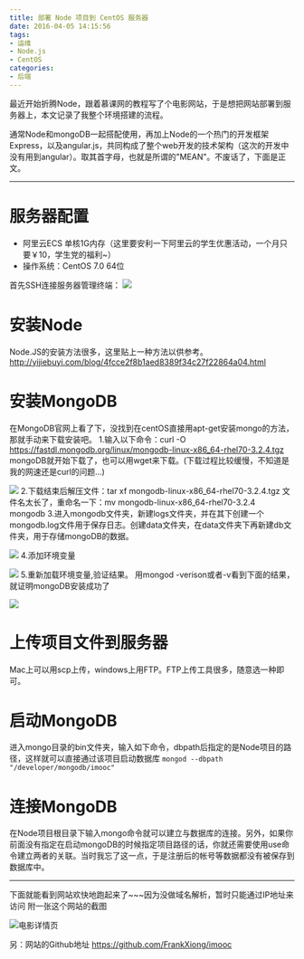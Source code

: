 ```yaml
---
title: 部署 Node 项目到 CentOS 服务器
date: 2016-04-05 14:15:56
tags:
- 运维
- Node.js
- CentOS
categories:
- 后端
---
```

最近开始折腾Node，跟着慕课网的教程写了个电影网站，于是想把网站部署到服务器上，本文记录了我整个环境搭建的流程。

通常Node和mongoDB一起搭配使用，再加上Node的一个热门的开发框架Express，以及angular.js，共同构成了整个web开发的技术架构（这次的开发中没有用到angular）。取其首字母，也就是所谓的"MEAN"。不废话了，下面是正文。

-----------

# 服务器配置
- 阿里云ECS 单核1G内存（这里要安利一下阿里云的学生优惠活动，一个月只要￥10，学生党的福利~）
- 操作系统：CentOS 7.0 64位

首先SSH连接服务器管理终端：
![](https://mares.oss-cn-qingdao.aliyuncs.com/blog/node-deploy/1.png)

# 安装Node
Node.JS的安装方法很多，这里贴上一种方法以供参考。
http://yijiebuyi.com/blog/4fcce2f8b1aed8389f34c27f22864a04.html

# 安装MongoDB
在MongoDB官网上看了下，没找到在centOS直接用apt-get安装mongo的方法，那就手动来下载安装吧。
1.输入以下命令：curl -O https://fastdl.mongodb.org/linux/mongodb-linux-x86_64-rhel70-3.2.4.tgz
mongoDB就开始下载了，也可以用wget来下载。(下载过程比较缓慢，不知道是我的网速还是curl的问题...)

![](https://mares.oss-cn-qingdao.aliyuncs.com/blog/node-deploy/2.png)
2.下载结束后解压文件：tar xf mongodb-linux-x86_64-rhel70-3.2.4.tgz
文件名太长了，重命名一下：mv mongodb-linux-x86_64-rhel70-3.2.4  mongodb
3.进入mongodb文件夹，新建logs文件夹，并在其下创建一个mongodb.log文件用于保存日志。创建data文件夹，在data文件夹下再新建db文件夹，用于存储mongoDB的数据。

![](https://mares.oss-cn-qingdao.aliyuncs.com/blog/node-deploy/3.png)
4.添加环境变量

![](https://mares.oss-cn-qingdao.aliyuncs.com/blog/node-deploy/4.png)
5.重新加载环境变量,验证结果。
用mongod -verison或者-v看到下面的结果，就证明mongoDB安装成功了

![](https://mares.oss-cn-qingdao.aliyuncs.com/blog/node-deploy/5.png)
# 上传项目文件到服务器
Mac上可以用scp上传，windows上用FTP。FTP上传工具很多，随意选一种即可。
# 启动MongoDB
进入mongo目录的bin文件夹，输入如下命令，dbpath后指定的是Node项目的路径，这样就可以直接通过该项目启动数据库
```mongod --dbpath "/developer/mongodb/imooc"```
# 连接MongoDB
在Node项目根目录下输入mongo命令就可以建立与数据库的连接。另外，如果你前面没有指定在启动mongoDB的时候指定项目路径的话，你就还需要使用use命令建立两者的关联。当时我忘了这一点，于是注册后的帐号等数据都没有被保存到数据库中。

-----------
下面就能看到网站欢快地跑起来了~~~因为没做域名解析，暂时只能通过IP地址来访问
附一张这个网站的截图

![电影详情页](https://mares.oss-cn-qingdao.aliyuncs.com/blog/node-deploy/6.png)

另：网站的Github地址 https://github.com/FrankXiong/imooc
